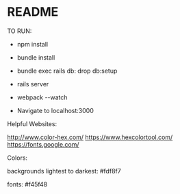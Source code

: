 # README

TO RUN:
* npm install
* bundle install
* bundle exec rails db: drop db:setup

* rails server
* webpack --watch

* Navigate to localhost:3000

Helpful Websites:

http://www.color-hex.com/
https://www.hexcolortool.com/
https://fonts.google.com/

Colors:

backgrounds lightest to darkest:
#fdf8f7

fonts:
#f45f48
